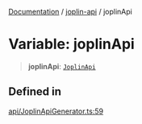 [Documentation](../../packages.md) / [joplin-api](../index.md) / joplinApi

# Variable: joplinApi

> **joplinApi**: [`JoplinApi`](../classes/JoplinApi.md)

## Defined in

[api/JoplinApiGenerator.ts:59](https://github.com/rxliuli/joplin-utils/blob/a3a4c55f9104da0aa8b36da1259d082b810b3d68/packages/joplin-api/src/api/JoplinApiGenerator.ts#L59)
